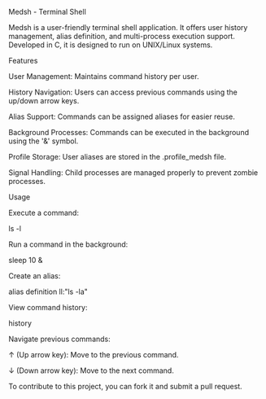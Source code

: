 Medsh - Terminal Shell

Medsh is a user-friendly terminal shell application. It offers user history management, alias definition, and multi-process execution support. Developed in C, it is designed to run on UNIX/Linux systems.

Features

User Management: Maintains command history per user.

History Navigation: Users can access previous commands using the up/down arrow keys.

Alias Support: Commands can be assigned aliases for easier reuse.

Background Processes: Commands can be executed in the background using the '&' symbol.

Profile Storage: User aliases are stored in the .profile_medsh file.

Signal Handling: Child processes are managed properly to prevent zombie processes.



Usage

Execute a command:

ls -l

Run a command in the background:

sleep 10 &

Create an alias:

alias definition ll:"ls -la"

View command history:

history

Navigate previous commands:

↑ (Up arrow key): Move to the previous command.

↓ (Down arrow key): Move to the next command.



To contribute to this project, you can fork it and submit a pull request.
